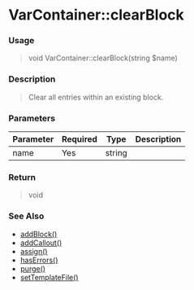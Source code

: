 
# VarContainer::clearBlock 

### Usage

> void VarContainer::clearBlock(string $name)

### Description

> Clear all entries within an existing block.

### Parameters

Parameter | Required | Type | Description
------------- |------------- |------------- |------------- 
name | Yes | string |

### Return
> void 
### See Also

* [addBlock()](addblock.md)
* [addCallout()](addcallout.md)
* [assign()](assign.md)
* [hasErrors()](haserrors.md)
* [purge()](purge.md)
* [setTemplateFile()](settemplatefile.md)


